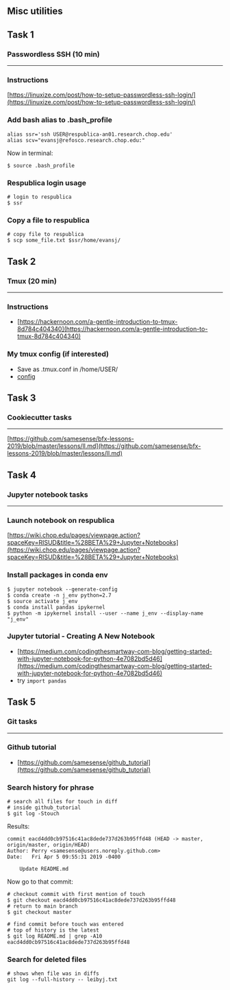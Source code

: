 ## Misc utilities

## Task 1
### Passwordless SSH (10 min)
---

### Instructions
[https://linuxize.com/post/how-to-setup-passwordless-ssh-login/](https://linuxize.com/post/how-to-setup-passwordless-ssh-login/)

### Add bash alias to .bash_profile
```
alias ssr='ssh USER@respublica-an01.research.chop.edu'
alias scv="evansj@refosco.research.chop.edu:"
```
Now in terminal:
```
$ source .bash_profile
```

### Respublica login usage
```
# login to respublica
$ ssr
```

### Copy a file to respublica
```
# copy file to respublica
$ scp some_file.txt $ssr/home/evansj/
```

## Task 2
### Tmux (20 min)
---

### Instructions
* [https://hackernoon.com/a-gentle-introduction-to-tmux-8d784c404340](https://hackernoon.com/a-gentle-introduction-to-tmux-8d784c404340)

### My tmux config (if interested)
* Save as .tmux.conf in /home/USER/
* [config](https://raw.githubusercontent.com/samesense/dotfiles/master/.tmux.conf)

## Task 3
### Cookiecutter tasks
---
[https://github.com/samesense/bfx-lessons-2019/blob/master/lessons/ll.md](https://github.com/samesense/bfx-lessons-2019/blob/master/lessons/ll.md)

## Task 4
### Jupyter notebook tasks
---

### Launch notebook on respublica
[https://wiki.chop.edu/pages/viewpage.action?spaceKey=RISUD&title=%28BETA%29+Jupyter+Notebooks](https://wiki.chop.edu/pages/viewpage.action?spaceKey=RISUD&title=%28BETA%29+Jupyter+Notebooks)

### Install packages in conda env
```
$ jupyter notebook --generate-config
$ conda create -n j_env python=2.7
$ source activate j_env
$ conda install pandas ipykernel
$ python -m ipykernel install --user --name j_env --display-name "j_env"
```

### Jupyter tutorial - Creating A New Notebook
* [https://medium.com/codingthesmartway-com-blog/getting-started-with-jupyter-notebook-for-python-4e7082bd5d46](https://medium.com/codingthesmartway-com-blog/getting-started-with-jupyter-notebook-for-python-4e7082bd5d46)
* try `import pandas`

## Task 5
### Git tasks
---

### Github tutorial
* [https://github.com/samesense/github_tutorial](https://github.com/samesense/github_tutorial)

### Search history for phrase
```
# search all files for touch in diff
# inside github_tutorial
$ git log -Stouch
```

Results:
```
commit eacd4dd0cb97516c41ac8dede737d263b95ffd48 (HEAD -> master, origin/master, origin/HEAD)
Author: Perry <samesense@users.noreply.github.com>
Date:   Fri Apr 5 09:55:31 2019 -0400

    Update README.md
```

Now go to that commit:
```
# checkout commit with first mention of touch
$ git checkout eacd4dd0cb97516c41ac8dede737d263b95ffd48
# return to main branch
$ git checkout master
```

```
# find commit before touch was entered
# top of history is the latest
$ git log README.md | grep -A10 eacd4dd0cb97516c41ac8dede737d263b95ffd48
```

### Search for deleted files
```
# shows when file was in diffs
git log --full-history -- leibyj.txt
```
